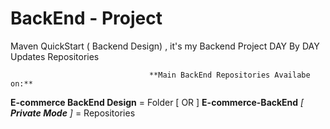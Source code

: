# BackEnd - Project
Maven QuickStart ( Backend Design) , it's my Backend Project DAY By DAY Updates Repositories

                                   **Main BackEnd Repositories Availabe on:**
 **E-commerce BackEnd Design** = Folder
                      [ OR ]
 **E-commerce-BackEnd** *[ **Private Mode** ]*  = Repositories
